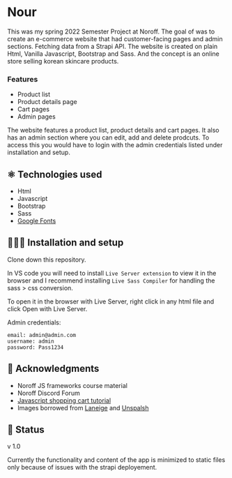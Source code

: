 # Nour

This was my spring 2022 Semester Project at Noroff. The goal of was to create an e-commerce website that had customer-facing pages and admin sections. Fetching data from a Strapi API. The website is created on plain Html, Vanilla Javascript, Bootstrap and Sass. And the concept is an online store selling korean skincare products. 

### Features
- Product list
- Product details page 
- Cart pages
- Admin pages

The website features a product list, product details and cart pages. It also has an admin section where you can edit, add and delete prodcuts. To access this you would have to login with the admin credentials listed under installation and setup. 

## ⚛️ Technologies used

- Html
- Javascript
- Bootstrap
- Sass
- [Google Fonts](https://fonts.google.com)

## 👩🏻‍💻 Installation and setup 

Clone down this repository. 

In VS code you will need to install `Live Server extension` to view it in the browser and I recommend installing `Live Sass Compiler` for handling the sass > css conversion. 

To open it in the browser with Live Server, right click in any html file and click Open with Live Server.

Admin credentials:
```
email: admin@admin.com
username: admin
password: Pass1234
```

## 📝 Acknowledgments

- Noroff JS frameworks course material
- Noroff Discord Forum
- [Javascript shopping cart tutorial](https://www.youtube.com/watch?v=B20Getj_Zk4)
- Images borrowed from [Laneige](https://www.laneige.com/int/en/index.html) and [Unspalsh](https://unsplash.com/)

## 📶 Status 

v 1.0

Currently the functionality and content of the app is minimized to static files only because of issues with the strapi deployement. 

